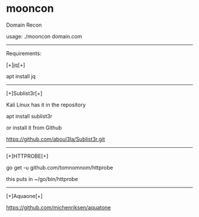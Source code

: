 # mooncon
Domain Recon

usage: ./mooncon domain.com

--------------------

Requirements:

[+]jq[+]

apt install jq

--------------------

[+]Sublist3r[+]

Kali Linux has it in the repository

apt install sublist3r

or install it from Github

https://github.com/aboul3la/Sublist3r.git

--------------------

[+]HTTPROBE[+]

go get -u github.com/tomnomnom/httprobe

this puts in ~/go/bin/httprobe

--------------------

[+]Aquaone[+]

https://github.com/michenriksen/aquatone


